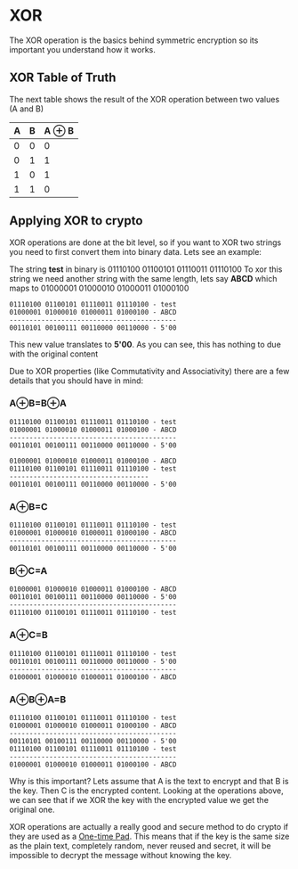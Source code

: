 # XOR

The XOR operation is the basics behind symmetric encryption so its important you understand how it works.

## XOR Table of Truth

The next table shows the result of the XOR operation between two values (A and B)

| A | B | A ⊕ B |
|---|---|---|
| 0 | 0 | 0 |
| 0 | 1 | 1 |
| 1 | 0 | 1 |
| 1 | 1 | 0 |

## Applying XOR to crypto

XOR operations are done at the bit level, so if you want to XOR two strings you need to first convert them into binary data.
Lets see an example:

The string **test**  in binary is 01110100 01100101 01110011 01110100
To xor this string we need another string with the same length, lets say **ABCD** which maps to 01000001 01000010 01000011 01000100

```plaintext
01110100 01100101 01110011 01110100 - test
01000001 01000010 01000011 01000100 - ABCD
------------------------------------------
00110101 00100111 00110000 00110000 - 5'00
```

This new value translates to **5'00**. As you can see, this has nothing to due with the original content

Due to XOR properties (like Commutativity and Associativity) there are a few details that you should have in mind:

### A⊕B=B⊕A

```plaintext
01110100 01100101 01110011 01110100 - test
01000001 01000010 01000011 01000100 - ABCD
------------------------------------------
00110101 00100111 00110000 00110000 - 5'00

01000001 01000010 01000011 01000100 - ABCD
01110100 01100101 01110011 01110100 - test
-----------------------------------
00110101 00100111 00110000 00110000 - 5'00
```

### A⊕B=C

```plaintext
01110100 01100101 01110011 01110100 - test
01000001 01000010 01000011 01000100 - ABCD
------------------------------------------
00110101 00100111 00110000 00110000 - 5'00
```

### B⊕C=A

```plaintext
01000001 01000010 01000011 01000100 - ABCD
00110101 00100111 00110000 00110000 - 5'00
------------------------------------------
01110100 01100101 01110011 01110100 - test
```

### A⊕C=B

```plaintext
01110100 01100101 01110011 01110100 - test
00110101 00100111 00110000 00110000 - 5'00
------------------------------------------
01000001 01000010 01000011 01000100 - ABCD
```

### A⊕B⊕A=B

```plaintext
01110100 01100101 01110011 01110100 - test
01000001 01000010 01000011 01000100 - ABCD
------------------------------------------
00110101 00100111 00110000 00110000 - 5'00
01110100 01100101 01110011 01110100 - test
------------------------------------------
01000001 01000010 01000011 01000100 - ABCD

```

Why is this important? Lets assume that A is the text to encrypt and that B is the key. Then C is the encrypted content.
Looking at the operations above, we can see that if we XOR the key with the encrypted value we get the original one.

XOR operations are actually a really good and secure method to do crypto if they are used as a [One-time Pad](https://en.wikipedia.org/wiki/One-time_pad).
This means that if the key is the same size as the plain text, completely random, never reused and secret, it will be impossible to decrypt the message without knowing the key.
